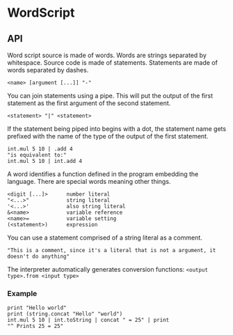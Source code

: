 # WordScript

## API
Word script source is made of words. Words are strings separated by whitespace.  Source code is made of statements. Statements are made of words separated by dashes.

````
<name> [argument [...]] "-"
````

You can join statements using a pipe. This will put the output of the first statement as the first argument of the second statement. 

````
<statement> "|" <statement>
````
If the statement being piped into begins with a dot, the statement name gets prefixed with the name of the type of the output of the first statement.
````
int.mul 5 10 | .add 4
"is equivalent to:"
int.mul 5 10 | int.add 4
````

A word identifies a function defined in the program embedding the language. There are special words meaning other things.
````
<digit [...]>      number literal
"<...>"            string literal
'<...>'            also string literal
&<name>            variable reference
<name>=            variable setting
(<statement>)      expression
````

You can use a statement comprised of a string literal as a comment.
````
"This is a comment, since it's a literal that is not a argument, it doesn't do anything"
````

The interpreter automatically generates conversion functions: `<output type>.from <input type>`

### Example
````
print "Hello world"
print (string.concat "Hello" "world")
int.mul 5 10 | int.toString | concat " = 25" | print
"^ Prints 25 = 25"
````
